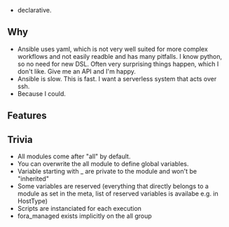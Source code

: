 - declarative.

## Why

- Ansible uses yaml, which is not very well suited for more complex workflows and not easily readble and has many pitfalls.
  I know python, so no need for new DSL. Often very surprising things happen, which I don't like. Give me an API and I'm happy.
- Ansible is slow. This is fast. I want a serverless system that acts over ssh.
- Because I could.


## Features

Trivia
------

- All modules come after "all" by default.
- You can overwrite the all module to define global variables.
- Variable starting with _ are private to the module and won't be "inherited"
- Some variables are reserved (everything that directly belongs to a module as set in the meta, list of reserved variables is availabe e.g. in HostType)
- Scripts are instanciated for each execution
- fora_managed exists implicitly on the all group
